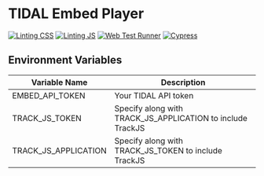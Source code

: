 # TIDAL Embed Player

[![Linting CSS](https://github.com/tidal-music/embed-player/actions/workflows/lint-css.yml/badge.svg?branch=main)](https://github.com/tidal-music/embed-player/actions/workflows/lint-css.yml) [![Linting JS](https://github.com/tidal-music/embed-player/actions/workflows/lint-js.yml/badge.svg?branch=main)](https://github.com/tidal-music/embed-player/actions/workflows/lint-js.yml) [![Web Test Runner](https://github.com/tidal-music/embed-player/actions/workflows/web-test-runner.yml/badge.svg?branch=main)](https://github.com/tidal-music/embed-player/actions/workflows/web-test-runner.yml) [![Cypress](https://github.com/tidal-music/embed-player/actions/workflows/cypress.yml/badge.svg?branch=main)](https://github.com/tidal-music/embed-player/actions/workflows/cypress.yml)

## Environment Variables

| Variable Name | Description |
| ------------- | ----------- |
| EMBED_API_TOKEN | Your TIDAL API token |
| TRACK_JS_TOKEN | Specify along with TRACK_JS_APPLICATION to include TrackJS |
| TRACK_JS_APPLICATION | Specify along with TRACK_JS_TOKEN to include TrackJS |

